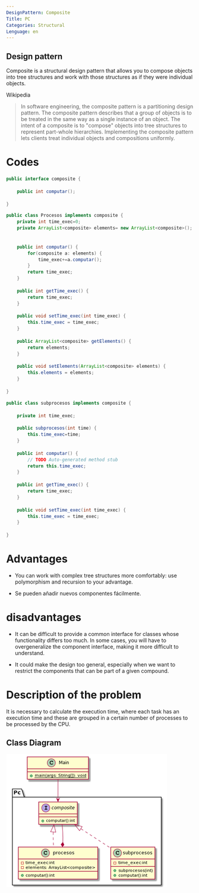 ```yaml
---
DesignPattern: Composite
Title: PC
Categories: Structural
Lenguage: en
---
```


## Design pattern

Composite is a structural design pattern that allows you to compose objects into tree structures and work with those structures as if they were individual objects.

Wikipedia

> In software engineering, the composite pattern is a partitioning design pattern. The composite pattern describes that a group of objects is to be treated in the same way as a single instance of an object. The intent of a composite is to "compose" objects into tree structures to represent part-whole hierarchies. Implementing the composite pattern lets clients treat individual objects and compositions uniformly.

# Codes
```java
public interface composite {
	
	public int computar();
	
}
```

```java
public class Procesos implements composite {
	private int time_exec=0;
	private ArrayList<composite> elements= new ArrayList<composite>();
	

	public int computar() {
		for(composite a: elements) {
			time_exec+=a.computar();
		}
		return time_exec;
	}

	public int getTime_exec() {
		return time_exec;
	}

	public void setTime_exec(int time_exec) {
		this.time_exec = time_exec;
	}

	public ArrayList<composite> getElements() {
		return elements;
	}

	public void setElements(ArrayList<composite> elements) {
		this.elements = elements;
	}
	
}
```

```java
public class subprocesos implements composite {
	
	private int time_exec;
	
	public subprocesos(int time) {
		this.time_exec=time;
	}
	
	public int computar() {
		// TODO Auto-generated method stub
		return this.time_exec;
	}

	public int getTime_exec() {
		return time_exec;
	}

	public void setTime_exec(int time_exec) {
		this.time_exec = time_exec;
	}
	
}
```

# Advantages

* You can work with complex tree structures more comfortably: use polymorphism and recursion to your advantage.

* Se pueden añadir nuevos componentes fácilmente.

# disadvantages

* It can be difficult to provide a common interface for classes whose functionality differs too much. In some cases, you will have to overgeneralize the component interface, making it more difficult to understand.

* It could make the design too general, especially when we want to restrict the components that can be part of a given compound.

# Description of the problem

It is necessary to calculate the execution time, where each task has an execution time and these are grouped in a certain number of processes to be processed by the CPU.

## Class Diagram

![](./etc/composite.umr.png "Class diagram")
